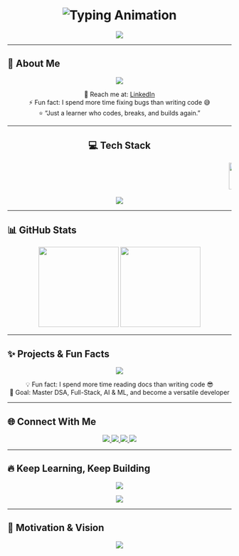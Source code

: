 <h1 align="center">
  <img src="https://readme-typing-svg.herokuapp.com?font=Fira+Code&size=48&duration=3000&pause=500&color=FF79C6&center=true&vCenter=true&width=900&lines=Hey+👋+I'm+Anurag;Full+Stack+Developer+%26+AI+Enthusiast;Welcome+to+My+Interactive+Profile" alt="Typing Animation"/>
</h1>

<p align="center">
  <img src="https://readme-typing-svg.herokuapp.com?font=Fira+Code&size=32&duration=2500&pause=500&color=50fa7b&center=true&vCenter=true&width=800&lines=Building+Dynamic+Web+Apps...;Solving+DSA+Challenges...;Learning+AI+%26+ML...;Sharing+Knowledge+Online..." />
</p>

---

<h2 align="left">🌱 About Me</h2>

<p align="center">
  <img src="https://readme-typing-svg.herokuapp.com?font=Fira+Code&size=28&duration=3500&pause=500&color=8be9fd&center=true&vCenter=true&width=900&lines=2nd-Year+B.E./B.Tech+Student+at+SVIT;Passionate+about+Coding,+Problem-Solving+%26+Continuous+Learning;Exploring+Full-Stack+Development,+AI+and+Machine+Learning;Always+Learning,+Always+Building,+Always+Growing..." />
</p>

<p align="center">
  🔗 Reach me at: <a href="https://www.linkedin.com/in/anurag-paul-022206334/">LinkedIn</a><br>
  ⚡ Fun fact: I spend more time fixing bugs than writing code 😅<br>
  ⭐ “Just a learner who codes, breaks, and builds again.”
</p>

---

<h2 align="center">💻 Tech Stack</h2>

<marquee scrollamount="10" behavior="scroll" direction="left">
  <img src="https://cdn.jsdelivr.net/gh/devicons/devicon/icons/html5/html5-original.svg" height="60" title="HTML5" />
  <img width="20" />
  <img src="https://cdn.jsdelivr.net/gh/devicons/devicon/icons/css3/css3-original.svg" height="60" title="CSS3" />
  <img width="20" />
  <img src="https://cdn.jsdelivr.net/gh/devicons/devicon/icons/javascript/javascript-original.svg" height="60" title="JavaScript" />
  <img width="20" />
  <img src="https://cdn.jsdelivr.net/gh/devicons/devicon/icons/react/react-original.svg" height="60" title="React" />
  <img width="20" />
  <img src="https://cdn.jsdelivr.net/gh/devicons/devicon/icons/nodejs/nodejs-original.svg" height="60" title="Node.js" />
  <img width="20" />
  <img src="https://cdn.jsdelivr.net/gh/devicons/devicon/icons/python/python-original.svg" height="60" title="Python" />
  <img width="20" />
  <img src="https://cdn.jsdelivr.net/gh/devicons/devicon/icons/java/java-original.svg" height="60" title="Java" />
  <img width="20" />
  <img src="https://cdn.jsdelivr.net/gh/devicons/devicon/icons/mysql/mysql-original.svg" height="60" title="MySQL" />
  <img width="20" />
  <img src="https://cdn.jsdelivr.net/gh/devicons/devicon/icons/mongodb/mongodb-original.svg" height="60" title="MongoDB" />
  <img width="20" />
  <img src="https://cdn.jsdelivr.net/gh/devicons/devicon/icons/git/git-original.svg" height="60" title="Git" />
  <img width="20" />
  <img src="https://cdn.jsdelivr.net/gh/devicons/devicon/icons/github/github-original.svg" height="60" title="GitHub" />
</marquee>

<p align="center">
  <img src="https://readme-typing-svg.herokuapp.com?font=Fira+Code&size=24&duration=3000&pause=500&color=ffb86c&center=true&vCenter=true&width=900&lines=Frontend:+HTML,+CSS,+JS,+React;Backend:+Node.js,+Express.js;Database:+MongoDB,+MySQL;Tools:+Git,+GitHub,+VS+Code;Learning+New+Technologies+Every+Day..." />
</p>

---

<h2 align="left">📊 GitHub Stats</h2>

<div align="center">
  <img src="https://github-readme-stats.vercel.app/api?username=dexterrrrrrrrrrrrrrrrrrrrr&show_icons=true&theme=dracula&count_private=true&include_all_commits=true&hide_title=false&line_height=30" height="180" />
  <img src="https://github-readme-stats.vercel.app/api/top-langs?username=dexterrrrrrrrrrrrrrrrrrrrr&theme=dracula&layout=compact&langs_count=7" height="180" />
</div>

---

<h2 align="left">✨ Projects & Fun Facts</h2>

<p align="center">
  <img src="https://readme-typing-svg.herokuapp.com?font=Fira+Code&size=28&duration=3500&pause=500&color=50fa7b&center=true&vCenter=true&width=900&lines=Building+Interactive+Web+Apps;Experimenting+with+AI+%26+ML;Learning+New+Technologies;Sharing+Knowledge;Fixing+Bugs+Like+a+Pro;Contributing+to+Open+Source" />
</p>

<p align="center">
  💡 Fun fact: I spend more time reading docs than writing code 😎<br>
  🎯 Goal: Master DSA, Full-Stack, AI & ML, and become a versatile developer
</p>

---

<h2 align="left">🌐 Connect With Me</h2>

<div align="center">
  <a href="https://www.linkedin.com/in/anurag-paul-022206334/">
    <img src="https://img.shields.io/badge/LinkedIn-0A66C2?style=for-the-badge&logo=linkedin&logoColor=white" />
  </a>
  <a href="https://instagram.com/ofc.itz_anurag/">
    <img src="https://img.shields.io/badge/Instagram-E4405F?style=for-the-badge&logo=instagram&logoColor=white" />
  </a>
  <a href="https://discord.com/">
    <img src="https://img.shields.io/badge/Discord-5865F2?style=for-the-badge&logo=discord&logoColor=white" />
  </a>
  <a href="https://t.me/">
    <img src="https://img.shields.io/badge/Telegram-0088cc?style=for-the-badge&logo=telegram&logoColor=white" />
  </a>
</div>

---

<h2 align="left">🔥 Keep Learning, Keep Building</h2>

<p align="center">
  <img src="https://readme-typing-svg.herokuapp.com?font=Fira+Code&size=28&duration=4000&pause=500&color=ff79c6&center=true&vCenter=true&width=900&lines=Learning+Never+Stops;Building+Is+Fun;Coding+Is+Life;Sharing+Knowledge+Is+Power;Always+Innovating,+Always+Improving..." />
</p>

<p align="center">
  <img src="https://readme-typing-svg.herokuapp.com?font=Fira+Code&size=24&duration=3000&pause=500&color=8be9fd&center=true&vCenter=true&width=900&lines=Dynamic+Web+Development...;AI+%26+Machine+Learning...;Open+Source+Contributions...;Continuous+Growth..." />
</p>

---

<h2 align="left">💫 Motivation & Vision</h2>

<p align="center">
  <img src="https://readme-typing-svg.herokuapp.com?font=Fira+Code&size=28&duration=4000&pause=500&color=ffb86c&center=true&vCenter=true&width=900&lines=Code+Today,+Impact+Tomorrow...;Dream+Big,+Build+Bigger...;Learning+Is+A+Journey,+Not+A+Destination...;Keep+Coding,+Keep+Growing..." />
</p>
    

